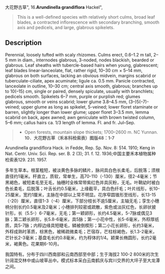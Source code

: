大花野古草",
16.**Arundinella grandiflora** Hackel",

> This is a well-defined species with relatively short culms, broad leaf blades, a contracted inflorescence with secondary branching, smooth axis and pedicels, and large, glabrous spikelets.

## Description
Perennial, loosely tufted with scaly rhizomes. Culms erect, 0.6–1.2 m tall, 2–5 mm in diam., internodes glabrous, 3-noded, nodes blackish, bearded or glabrous. Leaf sheaths with tubercle-based hairs when young, glabrescent; leaf blades linear-lanceolate, flat, rather rigid, 10–30 cm × 5–14 mm, glabrous on both surfaces, lacking an obvious midvein, margins scabrid or tuberculate-ciliate, apex acuminate; ligule ca. 0.5 mm. Panicle contracted, lanceolate in outline, 10–30 cm; central axis smooth, glabrous; branches up to 10(–15) cm, single or paired, densely spiculate, usually with branchlets; pedicels smooth. Spikelets 6–7 mm, purple or purplish red; glumes glabrous, smooth or veins scabrid; lower glume 3.8–4.5 mm, (3–)5(–7)-veined; upper glume as long as spikelet, 5-veined; lower floret staminate or barren, slightly longer than lower glume; upper floret 3–3.5 mm, lemma scabrid on back, apex awned; awn geniculate with brown twisted column, 5–6 mm; callus hairs ca. 1/3 length of lemma. Fl. and fr. Jul–Sep.

> * Open forests, mountain slope thickets; 1700–2600 m. NC Yunnan.
**10．大花野古草（禾本科检索表）图版48：1-7**

Arundinella grandiflora Hack. in Fedde, Rep. Sp. Nov. 8: 514. 1910; Keng in Nat. Centr. Univ. Sci. Rep. ser. B. 2 (3); 31. f. 12. 1936;中国主要禾本植物属种检索表129. 231. 1957.

多年生草本。根茎粗短，被淡黄色多脉的鳞片，脉间具白色长柔毛，后脱落；须根直径约1毫米。秆直立，质软，常单生，高70-110（-130）厘米，径2-4毫米；节黑褐色，被短柔毛至无毛，抽穗时全株常带紫红色并具灰粉，无毛。叶鞘幼时被白色长柔毛，后脱落；叶舌长约0.5毫米，上缘截平，具白色纤毛；叶片线形，长10-25厘米，宽约1厘米，主脉在中部以上常不明显。花序窄圆锥形至线形，长13-15（-20）厘米，直径1-3（-4）厘米，下部分枝长不逾5厘米，主轴无毛；孪生小穗柄分别长约0.5毫米及2毫米；小穗排列较密或疏散，紫色或淡灰红色，长卵状披针形，长（5.5-）6-7毫米，无毛；第一颖卵形，长约4.5毫米，5-7脉或偶见3脉；第二颖长卵形，长5.8-6毫米，具5脉；第一小花中性，长5-6毫米，外稃厚纸质，具5-7脉；内稃边缘具短睫毛，鳞被倒楔形；第二小花长卵形，长约3毫米，外稃成熟时革质，棕黑色，被稀疏微柔毛；芒宿存，芒柱棕褐色，长1.3-2毫米，芒针长2-3毫米；基盘毛长约0.8毫米，约为稃体的1/4。颖果长椭圆形，长约2毫米，褐黄色。花果期6-10月。

我国特有。分布于四川西南部和云南西部至中部；生于海拔2 100-2 800米的次生针阔混交林中或山坡草丛中。模式标本采白云南鹤庆与宾川交界的大坪子至大龙潭之间。
